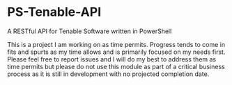 # PS-Tenable-API
A RESTful API for Tenable Software written in PowerShell


This is a project I am working on as time permits. Progress tends to come in fits and spurts as my time allows and is primarily focused on my needs first. Please feel free to report issues and I will do my best to address them as time permits but please do not use this module as part of a critical business process as it is still in development with no projected completion date.
